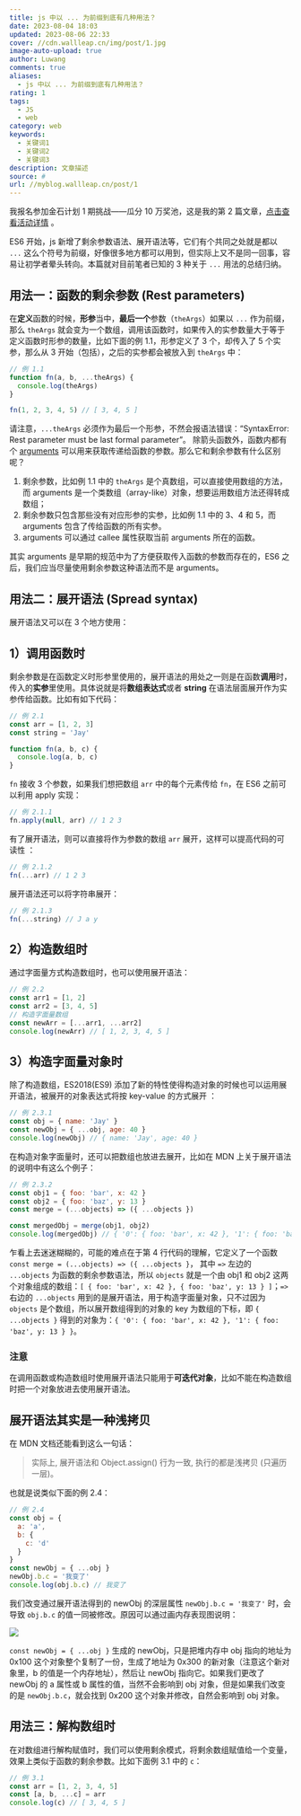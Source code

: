 ```yaml
---
title: js 中以 ... 为前缀到底有几种用法？
date: 2023-08-04 18:03
updated: 2023-08-06 22:33
cover: //cdn.wallleap.cn/img/post/1.jpg
image-auto-upload: true
author: Luwang
comments: true
aliases:
  - js 中以 ... 为前缀到底有几种用法？
rating: 1
tags:
  - JS
  - web
category: web
keywords:
  - 关键词1
  - 关键词2
  - 关键词3
description: 文章描述
source: #
url: //myblog.wallleap.cn/post/1
---
```


我报名参加金石计划 1 期挑战——瓜分 10 万奖池，这是我的第 2 篇文章，[点击查看活动详情](https://s.juejin.cn/ds/jooSN7t "https://s.juejin.cn/ds/jooSN7t") 。

ES6 开始，js 新增了剩余参数语法、展开语法等，它们有个共同之处就是都以 `...` 这么个符号为前缀，好像很多地方都可以用到，但实际上又不是同一回事，容易让初学者晕头转向。本篇就对目前笔者已知的 3 种关于 `...` 用法的总结归纳。

## 用法一：函数的剩余参数 (Rest parameters)

在**定义**函数的时候，**形参**当中，**最后一个**参数（`theArgs`）如果以 `...` 作为前缀，那么 `theArgs` 就会变为一个数组，调用该函数时，如果传入的实参数量大于等于定义函数时形参的数量，比如下面的例 1.1，形参定义了 3 个，却传入了 5 个实参，那么从 3 开始（包括），之后的实参都会被放入到 `theArgs` 中：

```js
// 例 1.1
function fn(a, b, ...theArgs) {
  console.log(theArgs)
}

fn(1, 2, 3, 4, 5) // [ 3, 4, 5 ]
```

请注意，`...theArgs` 必须作为最后一个形参，不然会报语法错误：“SyntaxError: Rest parameter must be last formal parameter”。 除箭头函数外，函数内都有个 [arguments](https://juejin.cn/post/7114202768285368350 "https://juejin.cn/post/7114202768285368350") 可以用来获取传递给函数的参数。那么它和剩余参数有什么区别呢？

1. 剩余参数，比如例 1.1 中的 `theArgs` 是个真数组，可以直接使用数组的方法，而 arguments 是一个类数组（array-like）对象，想要运用数组方法还得转成数组；
2. 剩余参数只包含那些没有对应形参的实参，比如例 1.1 中的 3、4 和 5，而 arguments 包含了传给函数的所有实参。
3. arguments 可以通过 callee 属性获取当前 arguments 所在的函数。

其实 arguments 是早期的规范中为了方便获取传入函数的参数而存在的，ES6 之后，我们应当尽量使用剩余参数这种语法而不是 arguments。

## 用法二：展开语法 (Spread syntax)

展开语法又可以在 3 个地方使用：

## 1）调用函数时

剩余参数是在函数定义时形参里使用的，展开语法的用处之一则是在函数**调用**时，传入的**实参**里使用。具体说就是将**数组表达式**或者 **string** 在语法层面展开作为实参传给函数。比如有如下代码：

```js
// 例 2.1
const arr = [1, 2, 3]
const string = 'Jay'

function fn(a, b, c) {
  console.log(a, b, c)
}
```

`fn` 接收 3 个参数，如果我们想把数组 `arr` 中的每个元素传给 `fn`，在 ES6 之前可以利用 apply 实现：

```js
// 例 2.1.1
fn.apply(null, arr) // 1 2 3
```

有了展开语法，则可以直接将作为参数的数组 `arr` 展开，这样可以提高代码的可读性 ：

```js
// 例 2.1.2
fn(...arr) // 1 2 3
```

展开语法还可以将字符串展开：

```js
// 例 2.1.3
fn(...string) // J a y
```

## 2）构造数组时

通过字面量方式构造数组时，也可以使用展开语法：

```js
// 例 2.2
const arr1 = [1, 2]
const arr2 = [3, 4, 5]
// 构造字面量数组
const newArr = [...arr1, ...arr2]
console.log(newArr) // [ 1, 2, 3, 4, 5 ]
```

## 3）构造字面量对象时

除了构造数组，ES2018(ES9) 添加了新的特性使得构造对象的时候也可以运用展开语法，被展开的对象表达式将按 key-value 的方式展开 ：

```js
// 例 2.3.1
const obj = { name: 'Jay' }
const newObj = { ...obj, age: 40 }
console.log(newObj) // { name: 'Jay', age: 40 }
```

在构造对象字面量时，还可以把数组也放进去展开，比如在 MDN 上关于展开语法的说明中有这么个例子：

```js
// 例 2.3.2
const obj1 = { foo: 'bar', x: 42 }
const obj2 = { foo: 'baz', y: 13 }
const merge = (...objects) => ({ ...objects })

const mergedObj = merge(obj1, obj2)
console.log(mergedObj) // { '0': { foo: 'bar', x: 42 }, '1': { foo: 'baz', y: 13 } }
```

乍看上去迷迷糊糊的，可能的难点在于第 4 行代码的理解，它定义了一个函数 `const merge = (...objects) => ({ ...objects }`， 其中 `=>` 左边的 `...objects` 为函数的剩余参数语法，所以 `objects` 就是一个由 obj1 和 obj2 这两个对象组成的数组：`[ { foo: 'bar', x: 42 }, { foo: 'baz', y: 13 } ]`；`=>` 右边的 `...objects` 用到的是展开语法，用于构造字面量对象，只不过因为 `objects` 是个数组，所以展开数组得到的对象的 key 为数组的下标，即 `{ ...objects }` 得到的对象为：`{ '0': { foo: 'bar', x: 42 }, '1': { foo: 'baz', y: 13 } }`。

### 注意

在调用函数或构造数组时使用展开语法只能用于**可迭代对象**，比如不能在构造数组时把一个对象放进去使用展开语法。

## 展开语法其实是一种浅拷贝

在 MDN 文档还能看到这么一句话：

> 实际上, 展开语法和 Object.assign() 行为一致, 执行的都是浅拷贝 (只遍历一层)。

也就是说类似下面的例 2.4：

```js
// 例 2.4
const obj = {
  a: 'a',
  b: {
    c: 'd'
  }
}
const newObj = { ...obj }
newObj.b.c = '我变了'
console.log(obj.b.c) // 我变了
```

我们改变通过展开语法得到的 newObj 的深层属性 `newObj.b.c = '我变了'` 时，会导致 `obj.b.c` 的值一同被修改。原因可以通过画内存表现图说明：

![](https://cdn.wallleap.cn/img/pic/illustration/202308041804525.jpeg)

`const newObj = { ...obj }` 生成的 newObj，只是把堆内存中 obj 指向的地址为 0x100 这个对象整个复制了一份，生成了地址为 0x300 的新对象（注意这个新对象里，b 的值是一个内存地址），然后让 newObj 指向它。如果我们更改了 newObj 的 a 属性或 b 属性的值，当然不会影响到 obj 对象，但是如果我们改变的是 `newObj.b.c`，就会找到 0x200 这个对象并修改，自然会影响到 obj 对象。

## 用法三：解构数组时

在对数组进行解构赋值时，我们可以使用剩余模式，将剩余数组赋值给一个变量，效果上类似于函数的剩余参数。比如下面例 3.1 中的 `c`：

```js
// 例 3.1
const arr = [1, 2, 3, 4, 5]
const [a, b, ...c] = arr
console.log(c) // [ 3, 4, 5 ]
```

